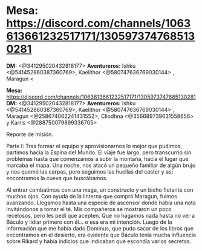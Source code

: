 # **Mesa:** https://discord.com/channels/1063613661232517171/1305973747685130281 
**DM:** <@341295020432818177> 
**Aventureros:** Ishku <@541452860387360769>, Kaelithor <@580747636769030144> , Maragun <

**Mesa:** https://discord.com/channels/1063613661232517171/1305973747685130281 
**DM:** <@341295020432818177> 
**Aventureros:** Ishku <@541452860387360769>, Kaelithor <@580747636769030144> , Maragun <@258674062241431552>, Cliodhna <@356689739631558656> y Karris <@288750079899336705> 

Reporte de misión.

Parte I:
Tras formar el equipo y aprovisionarnos lo mejor que pudimos, partimos hacia la Espina del Mundo. El viaje fue largo, pero transcurrió sin problemas hasta que comenzamos a subir la montaña, hacia el lugar que marcaba el mapa. Una noche, nos atacó un pequeño familiar de algún brujo y nos quemó las carpas, pero seguimos las huellas del caster y así encontramos la cueva que buscábamos. 

Al entrar combatimos con una maga, un constructo y un bicho flotante con muchos ojos. Con ayuda de la linterna que compró Maragun, fuimos avanzando. Llegamos hasta una especie de ascensor donde había una nota invitándonos a tomar el té. Mis compañeros se mostraron un poco recelosos, pero les pedí que acepten. Que no hagamos nada hasta no ver a Báculo y lidiar primero con él... o esa era mi intención. Luego de la información que me había dado Dominus, que pudo sacar de los libros que encontramos en el desierto, era evidente que Báculo tenía mucha influencia sobre Rikard y había indicios que indicaban que escondía varios secretos.

